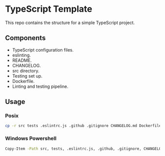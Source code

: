 # TypeScript Template

This repo contains the structure for a simple TypeScript project.

## Components
- TypeScript configuration files.
- eslinting.
- README.
- CHANGELOG.
- src directory.
- Testing set up.
- Dockerfile.
- Linting and testing pipeline.

## Usage

### Posix
```sh
cp -r src tests .eslintrc.js .github .gitignore CHANGELOG.md Dockerfile README.md package* tsconfig* /path/to/target/directory/
```

### Windows Powershell
```sh
Copy-Item -Path src, tests, .eslintrc.js, .github, .gitignore, CHANGELOG.md, Dockerfile, README.md, package*, tsconfig* -Destination "C:\path\to\target\directory" -Recurse
```

